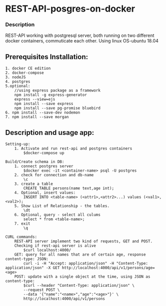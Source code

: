# REST-API-posgres-on-docker 
### Description
REST-API working with postgresql server, both running on two different docker containers, commuticate each other.
Using linux OS-ubuntu 18.04 

## Prerequisites Installation:
    1. docker CE edition
    2. docker-compose
    3. nodeJS
    4. postgres
    5.optional:
        //using express package as a framework 
        npm install -g express-generator
        express --view=ejs
        npm install --save express
        npm install --save pg-promise bluebird
    6. npm install --save-dev nodemon
    7. npm install --save morgan

## Description and usage app:
    Setting-up:
        1. Activate and run rest-api and postgres containers
            $docker-compose up
            
    Build/Create schema in DB:
        1. connect postgres server
            $docker exec -it <container-name> psql -U postgres
        2. check for connection and db-name
            \c
        3. create a table
            CREATE TABLE persons(name text,age int); 
        4. Optional, insert values:
            INSERT INTO <table-name> (<attr1>,<attr2>...) values (<val1>,<val2>); 
        5. Show List of Relationship - the tables.
            \dt
        6. Optional, query - select all culums 
            select * from <table-name>;
        7. exit 
            \q

    CURL commands:
        REST-API server implement two kind of requests, GET and POST.
        Checking if rest-api server is alive
            $curl localhost:4000/
        GET: query for all names that are of certain age, response content-type: JSON:
            curl -i -H "Accept: application/json" -H "Content-Type: application/json" -X GET http://localhost:4000/api/v1/persons/age=<age>
        POST: update with a single object at the time, using JSON as content-type:
            $curl --header "Content-Type: application/json" \
            --request POST \
            --data '{"name":"<name>","age":"<age>"}' \
            http://localhost:4000/api/v1/persons
